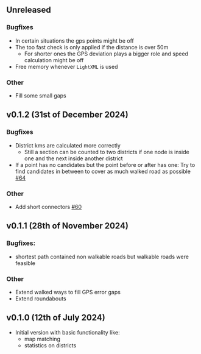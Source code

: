 ## Unreleased
### Bugfixes
- In certain situations the gps points might be off 
- The too fast check is only applied if the distance is over 50m
    - For shorter ones the GPS deviation plays a bigger role and speed calculation might be off
- Free memory whenever `LightXML` is used
### Other
- Fill some small gaps

## v0.1.2 (31st of December 2024)
### Bugfixes
- District kms are calculated more correctly
    - Still a section can be counted to two districts if one node is inside one and the next inside another district
- If a point has no candidates but the point before or after has one:
    Try to find candidates in between to cover as much walked road as possible [#64](https://github.com/Wikunia/EverySingleStreet.jl/pull/64)
### Other
- Add short connectors [#60](https://github.com/Wikunia/EverySingleStreet.jl/issues/60)

## v0.1.1 (28th of November 2024)
### Bugfixes: 
- shortest path contained non walkable roads but walkable roads were feasible 
### Other
- Extend walked ways to fill GPS error gaps
- Extend roundabouts

## v0.1.0 (12th of July 2024)
- Initial version with basic functionality like:
    - map matching
    - statistics on districts